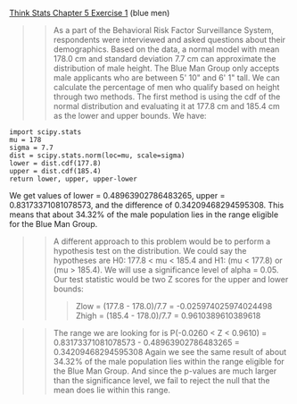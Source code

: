 [Think Stats Chapter 5 Exercise 1](http://greenteapress.com/thinkstats2/html/thinkstats2006.html#toc50) (blue men)

>> As a part of the Behavioral Risk Factor Surveillance System, respondents were interviewed and asked questions about their demographics. Based on the data, a normal model with mean 178.0 cm and standard deviation 7.7 cm can approximate the distribution of male height. The Blue Man Group only accepts male applicants who are between 5' 10" and 6' 1" tall. We can calculate the percentage of men who qualify based on height through two methods. The first method is using the cdf of the normal distribution and evaluating it at 177.8 cm and 185.4 cm as the lower and upper bounds. We have:
```
import scipy.stats
mu = 178
sigma = 7.7
dist = scipy.stats.norm(loc=mu, scale=sigma)
lower = dist.cdf(177.8)
upper = dist.cdf(185.4)
return lower, upper, upper-lower
```
We get values of lower = 0.48963902786483265, upper = 0.83173371081078573, and the difference of 0.34209468294595308. This means that about 34.32% of the male population lies in the range eligible for the Blue Man Group.

>> A different approach to this problem would be to perform a hypothesis test on the distribution. We could say the hypotheses are H0: 177.8 < mu < 185.4 and H1: (mu < 177.8) or (mu > 185.4). We will use a significance level of alpha = 0.05. Our test statistic would be two Z scores for the upper and lower bounds:
>>> Zlow = (177.8 - 178.0)/7.7 = -0.025974025974024498 <br/>
Zhigh = (185.4 - 178.0)/7.7 = 0.9610389610389618

>> The range we are looking for is P(-0.0260 < Z < 0.9610) = 0.83173371081078573 - 0.48963902786483265 = 0.34209468294595308
Again we see the same result of about 34.32% of the male population lies within the range eligible for the Blue Man Group. And since the p-values are much larger than the significance level, we fail to reject the null that the mean does lie within this range.

